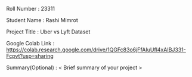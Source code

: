 Roll Number       :   23311

Student Name      :   Rashi Mimrot

Project Title     :   Uber vs Lyft Dataset

Google Colab Link :   https://colab.research.google.com/drive/1QGFc83o6jFfAIuUfl4xAIBJ331-Fcpvt?usp=sharing

Summary(Optional) :   < Brief summary of your project >
